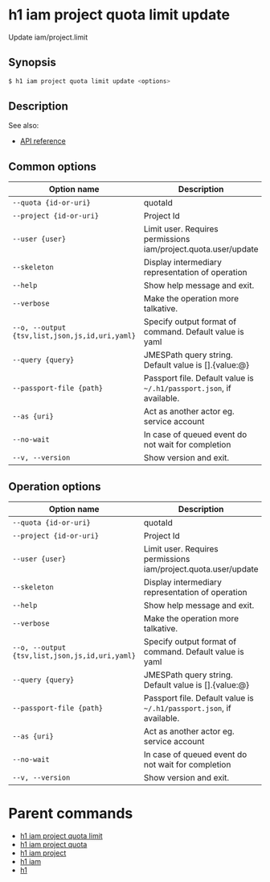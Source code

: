 
# h1 iam project quota limit update

Update iam/project.limit

## Synopsis

```bash
$ h1 iam project quota limit update <options>
```

## Description

See also:

* [API reference](https://api.hyperone.com/v2/docs#operation/iam_project_quota_limit_patch)

## Common options

| Option name                                        | Description                                                              |
| -------------------------------------------------- | ------------------------------------------------------------------------ |
| ```--quota {id-or-uri}```                          | quotaId                                                                  |
| ```--project {id-or-uri}```                        | Project Id                                                               |
| ```--user {user}```                                | Limit user. Requires permissions iam/project.quota.user/update           |
| ```--skeleton```                                   | Display intermediary representation of operation                         |
| ```--help```                                       | Show help message and exit.                                              |
| ```--verbose```                                    | Make the operation more talkative.                                       |
| ```--o, --output {tsv,list,json,js,id,uri,yaml}``` | Specify output format of command. Default value is yaml                  |
| ```--query {query}```                              | JMESPath query string. Default value is [].\{value:@\}                   |
| ```--passport-file {path}```                       | Passport file. Default value is ```~/.h1/passport.json```, if available. |
| ```--as {uri}```                                   | Act as another actor eg. service account                                 |
| ```--no-wait```                                    | In case of queued event do not wait for completion                       |
| ```--v, --version```                               | Show version and exit.                                                   |

## Operation options

| Option name                                        | Description                                                              |
| -------------------------------------------------- | ------------------------------------------------------------------------ |
| ```--quota {id-or-uri}```                          | quotaId                                                                  |
| ```--project {id-or-uri}```                        | Project Id                                                               |
| ```--user {user}```                                | Limit user. Requires permissions iam/project.quota.user/update           |
| ```--skeleton```                                   | Display intermediary representation of operation                         |
| ```--help```                                       | Show help message and exit.                                              |
| ```--verbose```                                    | Make the operation more talkative.                                       |
| ```--o, --output {tsv,list,json,js,id,uri,yaml}``` | Specify output format of command. Default value is yaml                  |
| ```--query {query}```                              | JMESPath query string. Default value is [].\{value:@\}                   |
| ```--passport-file {path}```                       | Passport file. Default value is ```~/.h1/passport.json```, if available. |
| ```--as {uri}```                                   | Act as another actor eg. service account                                 |
| ```--no-wait```                                    | In case of queued event do not wait for completion                       |
| ```--v, --version```                               | Show version and exit.                                                   |

# Parent commands

* [h1 iam project quota limit](./../README.md)
* [h1 iam project quota](./../../README.md)
* [h1 iam project](./../../../README.md)
* [h1 iam](./../../../../README.md)
* [h1](./../../../../../README.md)
